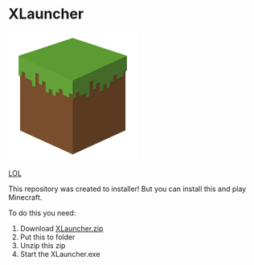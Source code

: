 # XLauncher
<img src="https://github.com/avirt1274/XLauncher/blob/main/Dakirby309-Simply-Styled-Minecraft.256.png"></img>

<a href="#">LOL</a>

This repository was created to installer! But you can install this and play Minecraft.

To do this you need:
1. Download <a href="https://raw.githubusercontent.com/avirt1274/XLauncher/main/XLauncher.zip">XLauncher.zip</a>
2. Put this to folder
3. Unzip this zip
4. Start the XLauncher.exe
